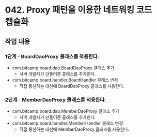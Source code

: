 # 042. Proxy 패턴을 이용한 네트워킹 코드 캡슐화

## 작업 내용

### 1단계 - BoardDaoProxy 클래스를 적용한다.
 
- com.bitcamp.board.dao.BoardDaoProxy 클래스 추가
  - 서버 개발자가 만들어준 클래스를 추가한다.
- com.bitcamp.board.handler.BoardHandler 클래스 변경
  - 직접 통신하는 대신에 BoardDaoProxy 클래스를 사용한다.

### 2단계 - MemberDaoProxy 클래스를 적용한다.
 
- com.bitcamp.board.dao.MemberDaoProxy 클래스 추가
  - 서버 개발자가 만들어준 클래스를 추가한다.
- com.bitcamp.board.handler.MemberHandler 클래스 변경
  - 직접 통신하는 대신에 MemberDaoProxy 클래스를 사용한다.
